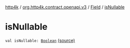 [http4k](../../index.md) / [org.http4k.contract.openapi.v3](../index.md) / [Field](index.md) / [isNullable](./is-nullable.md)

# isNullable

`val isNullable: `[`Boolean`](https://kotlinlang.org/api/latest/jvm/stdlib/kotlin/-boolean/index.html) [(source)](https://github.com/http4k/http4k/blob/master/http4k-contract/src/main/kotlin/org/http4k/contract/openapi/v3/FieldRetrieval.kt#L45)